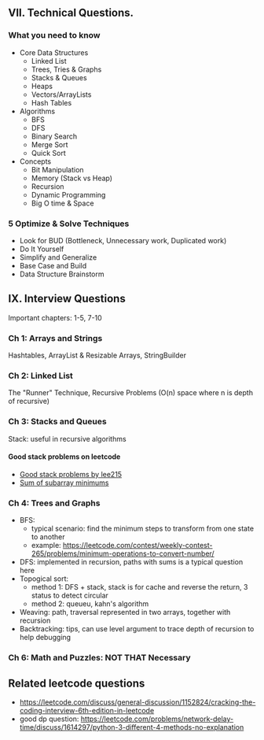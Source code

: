 ## VII. Technical Questions.

### What you need to know

- Core Data Structures
  - Linked List
  - Trees, Tries & Graphs
  - Stacks & Queues
  - Heaps
  - Vectors/ArrayLists
  - Hash Tables
- Algorithms
  - BFS
  - DFS
  - Binary Search
  - Merge Sort
  - Quick Sort
- Concepts
  - Bit Manipulation
  - Memory (Stack vs Heap)
  - Recursion
  - Dynamic Programming
  - Big O time & Space

### 5 Optimize & Solve Techniques

- Look for BUD (Bottleneck, Unnecessary work, Duplicated work)
- Do It Yourself
- Simplify and Generalize
- Base Case and Build
- Data Structure Brainstorm

## IX. Interview Questions

Important chapters: 1-5, 7-10

### Ch 1: Arrays and Strings

Hashtables, ArrayList & Resizable Arrays, StringBuilder

### Ch 2: Linked List

The "Runner" Technique, Recursive Problems (O(n) space where n is depth of recursive)

### Ch 3: Stacks and Queues

Stack: useful in recursive algorithms

#### Good stack problems on leetcode

- [Good stack problems by lee215](https://leetcode.com/problems/online-stock-span/discuss/168311/)
- [Sum of subarray minimums](https://leetcode.com/problems/sum-of-subarray-minimums/discuss/170750/)

### Ch 4: Trees and Graphs

- BFS:
  - typical scenario: find the minimum steps to transform from one state to another
  - example: https://leetcode.com/contest/weekly-contest-265/problems/minimum-operations-to-convert-number/
- DFS: implemented in recursion, paths with sums is a typical question here
- Topogical sort:
  - method 1: DFS + stack, stack is for cache and reverse the return, 3 status to detect circular
  - method 2: queueu, kahn's algorithm
- Weaving: path, traversal represented in two arrays, together with recursion
- Backtracking: tips, can use level argument to trace depth of recursion to help debugging

### Ch 6: Math and Puzzles: NOT THAT Necessary

## Related leetcode questions

- https://leetcode.com/discuss/general-discussion/1152824/cracking-the-coding-interview-6th-edition-in-leetcode
- good dp question: https://leetcode.com/problems/network-delay-time/discuss/1614297/python-3-different-4-methods-no-explanation
